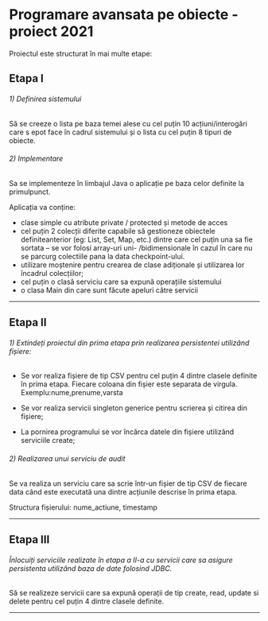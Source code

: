 # Programare avansata pe obiecte - proiect 2021

Proiectul este structurat în mai multe etape:

## Etapa I

###### 1) Definirea sistemului
Să se creeze o lista pe baza temei alese cu cel puțin 10 acțiuni/interogări care s epot face în cadrul sistemului și o lista cu cel puțin 8 tipuri de obiecte.

###### 2) Implementare
Sa se implementeze în limbajul Java o aplicație pe baza celor definite la primulpunct. 

Aplicația va conține:
- clase simple cu atribute private / protected și metode de acces
- cel puțin 2 colecții diferite capabile să gestioneze obiectele definiteanterior (eg: List, Set, Map, etc.) dintre care cel puțin una sa fie sortata 
– se vor folosi array-uri uni- /bidimensionale în cazul în care nu se parcurg colectiile pana la data checkpoint-ului.
- utilizare moștenire pentru crearea de clase adiționale și utilizarea lor încadrul colecțiilor;
- cel puțin o clasă serviciu care sa expună operațiile sistemului
- o clasa Main din care sunt făcute apeluri către servicii

------------------------------------------------------------------------------------------------------------------------------------------------------------

## Etapa II

###### 1) Extindeți proiectul din prima etapa prin realizarea persistentei utilizând fișiere:

- Se vor realiza fișiere de tip CSV pentru cel puțin 4 dintre clasele definite în prima etapa.
Fiecare coloana din fișier este separata de virgula. Exemplu:nume,prenume,varsta

- Se vor realiza servicii singleton generice pentru scrierea și citirea din fișiere;

- La pornirea programului se vor încărca datele din fișiere utilizând serviciile create;

###### 2) Realizarea unui serviciu de audit

Se va realiza un serviciu care sa scrie într-un fișier de tip CSV de fiecare data când este executată una dintre acțiunile descrise în prima etapa. 

Structura fișierului: nume_actiune, timestamp

------------------------------------------------------------------------------------------------------------------------------------------------------------

## Etapa III

###### Înlocuiți serviciile realizate în etapa a II-a cu servicii care sa asigure persistenta utilizând baza de date folosind JDBC.

Să se realizeze servicii care sa expună operații de tip create, read, update si delete pentru cel puțin 4 dintre clasele definite.

------------------------------------------------------------------------------------------------------------------------------------------------------------
